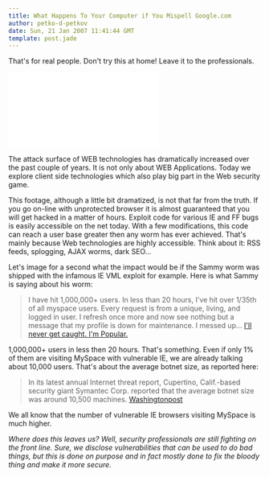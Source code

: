 ```yaml
---
title: What Happens To Your Computer if You Mispell Google.com
author: petko-d-petkov
date: Sun, 21 Jan 2007 11:41:44 GMT
template: post.jade
---
```


That's for real people. Don't try this at home!  Leave it to the professionals.

<iframe class="video" src="//www.youtube.com/embed/MjbKmw4tK8c" frameborder="0" allowfullscreen></iframe>

The attack surface of WEB technologies has dramatically increased over the past couple of years. It is not only about WEB Applications. Today we explore client side technologies which also play big part in the Web security game.

This footage, although a little bit dramatized, is not that far from the truth. If you go on-line with unprotected browser it is almost guaranteed that you will get hacked in a matter of hours. Exploit code for various IE and FF bugs is easily accessible on the net today. With a few modifications, this code can reach a user base greater then any worm has ever achieved. That's mainly because Web technologies are highly accessible. Think about it: RSS feeds, splogging, AJAX worms, dark SEO...

Let's image for a second what the impact would be if the Sammy worm was shipped with the infamous IE VML exploit for example. Here is what Sammy is saying about his worm:

> I have hit 1,000,000+ users. In less than 20 hours, I've hit over 1/35th of all myspace users. Every request is from a unique, living, and logged in user. I refresh once more and now see nothing but a message that my profile is down for maintenance. I messed up... [I'll never get caught. I'm Popular.](http://namb.la/popular/)

1,000,000+ users in less then 20 hours. That's something. Even if only 1% of them are visiting MySpace with vulnerable IE, we are already talking about 10,000 users. That's about the average botnet size, as reported here:

> In its latest annual Internet threat report, Cupertino, Calif.-based security giant Symantec Corp. reported that the average botnet size was around 10,500 machines. [Washingtonpost](http://blog.washingtonpost.com/securityfix/2006/02/botnets_a_global_pandemic.html)

We all know that the number of vulnerable IE browsers visiting MySpace is much higher.

_Where does this leaves us? Well, security professionals are still fighting on the front line. Sure, we disclose vulnerabilities that can be used to do bad things, but this is done on purpose and in fact mostly done to fix the bloody thing and make it more secure._
